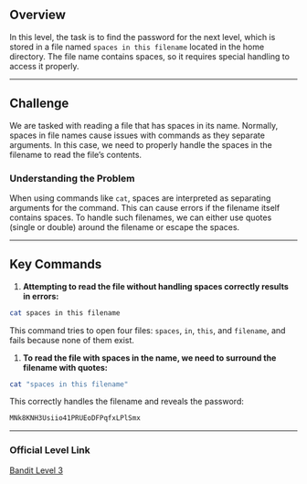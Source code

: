 
## Overview

In this level, the task is to find the password for the next level, which is stored in a file named `spaces in this filename` located in the home directory. The file name contains spaces, so it requires special handling to access it properly.

---
## Challenge

We are tasked with reading a file that has spaces in its name. Normally, spaces in file names cause issues with commands as they separate arguments. In this case, we need to properly handle the spaces in the filename to read the file’s contents.

### Understanding the Problem

When using commands like `cat`, spaces are interpreted as separating arguments for the command. This can cause errors if the filename itself contains spaces. To handle such filenames, we can either use quotes (single or double) around the filename or escape the spaces.

---
## Key Commands

1. **Attempting to read the file without handling spaces correctly results in errors:**

```bash
cat spaces in this filename
```

This command tries to open four files: `spaces`, `in`, `this`, and `filename`, and fails because none of them exist.

1. **To read the file with spaces in the name, we need to surround the filename with quotes:**

```bash
cat "spaces in this filename"
```

This correctly handles the filename and reveals the password:

```bash
MNk8KNH3Usiio41PRUEoDFPqfxLPlSmx
```

---
### Official Level Link

[Bandit Level 3](https://overthewire.org/wargames/bandit/bandit3.html)
